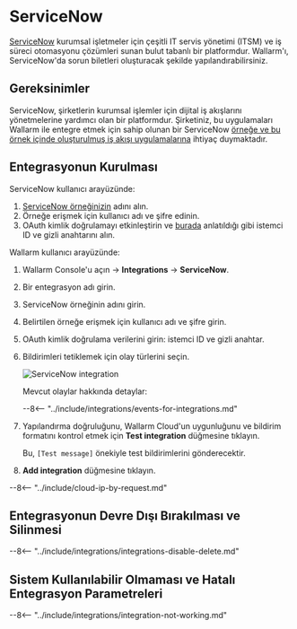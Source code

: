 # ServiceNow

[ServiceNow](https://www.servicenow.com/) kurumsal işletmeler için çeşitli IT servis yönetimi (ITSM) ve iş süreci otomasyonu çözümleri sunan bulut tabanlı bir platformdur. Wallarm'ı, ServiceNow'da sorun biletleri oluşturacak şekilde yapılandırabilirsiniz.

## Gereksinimler

ServiceNow, şirketlerin kurumsal işlemler için dijital iş akışlarını yönetmelerine yardımcı olan bir platformdur. Şirketiniz, bu uygulamaları Wallarm ile entegre etmek için sahip olunan bir ServiceNow [örneğe ve bu örnek içinde oluşturulmuş iş akışı uygulamalarına](https://www.servicenow.com/lpdem/demonow-cloud-platform-app-dev.html) ihtiyaç duymaktadır.

## Entegrasyonun Kurulması

ServiceNow kullanıcı arayüzünde:

1. [ServiceNow örneğinizin](https://docs.servicenow.com/bundle/tokyo-application-development/page/build/team-development/concept/c_InstanceHierarchies.html) adını alın.
1. Örneğe erişmek için kullanıcı adı ve şifre edinin.
1. OAuth kimlik doğrulamayı etkinleştirin ve [burada](https://docs.servicenow.com/bundle/tokyo-application-development/page/integrate/inbound-rest/task/t_EnableOAuthWithREST.html) anlatıldığı gibi istemci ID ve gizli anahtarını alın.

Wallarm kullanıcı arayüzünde:

1. Wallarm Console'u açın → **Integrations** → **ServiceNow**.
1. Bir entegrasyon adı girin.
1. ServiceNow örneğinin adını girin.
1. Belirtilen örneğe erişmek için kullanıcı adı ve şifre girin.
1. OAuth kimlik doğrulama verilerini girin: istemci ID ve gizli anahtar.
1. Bildirimleri tetiklemek için olay türlerini seçin.

    ![ServiceNow integration](../../../images/user-guides/settings/integrations/add-servicenow-integration.png)

    Mevcut olaylar hakkında detaylar:
      
    --8<-- "../include/integrations/events-for-integrations.md"

1. Yapılandırma doğruluğunu, Wallarm Cloud'un uygunluğunu ve bildirim formatını kontrol etmek için **Test integration** düğmesine tıklayın.

    Bu, `[Test message]` önekiyle test bildirimlerini gönderecektir.

1. **Add integration** düğmesine tıklayın.

--8<-- "../include/cloud-ip-by-request.md"

## Entegrasyonun Devre Dışı Bırakılması ve Silinmesi

--8<-- "../include/integrations/integrations-disable-delete.md"

## Sistem Kullanılabilir Olmaması ve Hatalı Entegrasyon Parametreleri

--8<-- "../include/integrations/integration-not-working.md"